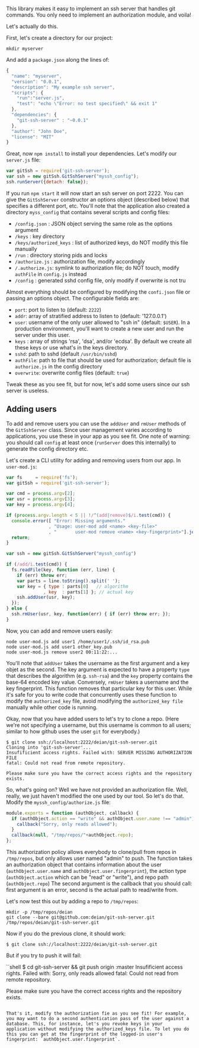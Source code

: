This library makes it easy to implement an ssh server that handles git commands. You only need to implement an authorization module, and voila!

Let's actually do this.

First, let's create a directory for our project:

```shell
mkdir myserver
```

And add a `package.json` along the lines of:

```javascript
{
  "name": "myserver",
  "version": "0.0.1",
  "description": "My example ssh server",
  "scripts": {
    "run":"server.js",
    "test": "echo \"Error: no test specified\" && exit 1"
  },
  "dependencies": {
    "git-ssh-server" : "~0.0.1"
  },
  "author": "John Doe",
  "license": "MIT"
}
```

Great, now `npm install` to install your dependencies. Let's modify our `server.js` file:


```javascript
var gitSsh = require('git-ssh-server');
var ssh = new gitSsh.GitSshServer("myssh_config");
ssh.runServer({detach: false});
```

If you run `npm start` it will now start an ssh server on port 2222.  You can give the `GitSshServer` constructor an options object (described below) that specifies a different port, etc. You'll note that the application also created a directory `myss_config` that contains several scripts and config files:

* `/config.json` : JSON object serving the same role as the options argument
* `/keys` : key directory
* `/keys/authorized_keys` : list of authorized keys, do NOT modify this file manually
* `/run` : directory storing pids and locks
* `/authorize.js` : authorization file, modify accordingly
* `/.authorize.js`: symlink to authorization file; do NOT touch, modify `authFile` in `config.js` instead
* `/config` : generated sshd config file, only modify if overwrite is not tru 

Almost everything should be configured by modifying the `confi.json`
file or passing an options object. The configurable fields are:

* `port`: port to listen to (default: `2222`)
* `addr`: array of stratified address to listen to  (default: '127.0.0.1')
* `user`: username of the only user allowed to "ssh in" (default: `$USER`). In a production environment, you'll want to create a new user and run the server under this user.
* `keys` : array of strings 'rsa', 'dsa', and/or 'ecdsa'. By default we create all these keys or use what's in the keys directory.
* `sshd`: path to sshd (default `/usr/bin/sshd`)
* `authFile`: path to file that should be used for authorization; default file is `authorize.js` in the config directory
* `overwrite`: overwrite config files (default: `true`)

Tweak these as you see fit, but for now, let's add some users since our ssh server is useless.

## Adding users

To add and remove users you can use the `addUser` and `rmUser` methods of the `GitSshServer` class.
Since user management varies according to applications, you use these in your app as you see fit. One note of warning: you should call `config` at least once (`runServer` does this internally) to generate the config directory etc.

Let's create a CLI utility for adding and removing users from our app. In `user-mod.js`:

```javascript
var fs     = require('fs');
var gitSsh = require('git-ssh-server');

var cmd = process.argv[2];
var usr = process.argv[3];
var key = process.argv[4];

if (process.argv.length < 5 || !/^(add|remove)$/i.test(cmd)) {
  console.error([ "Error: Missing arguments."
                , "Usage: user-mod add <name> <key-file>"
                , "       user-mod remove <name> <key-fingerprint>"].join('\n'));
  return;
}

var ssh = new gitSsh.GitSshServer("myssh_config")

if (/add/i.test(cmd)) {
  fs.readFile(key, function (err, line) {
    if (err) throw err;
    var parts = line.toString().split(' ');
    var key = { type : parts[0]   // algorithm
              , key  : parts[1] }; // actual key
    ssh.addUser(usr, key);
  });
} else {
  ssh.rmUser(usr, key, function(err) { if (err) throw err; });
}
```

Now, you can add and remove users easily:

```shell
node user-mod.js add user1 /home/user1/.ssh/id_rsa.pub
node user-mod.js add user1 other_key.pub
node user-mod.js remove user2 00:11:22:...
```

You'll note that `addUser` takes the username as the first argument and a key objet as the second. The key argument is expected to have a property `type` that describes the algorithm (e.g. `ssh-rsa`) and the `key` property contains the base-64 encoded key value.  Conversely, `rmUser` takes a username and the key fingerprint. This function removes that particular key for this user. While it's safe for you to write code that concurrently uses these function to modify the `authorized_key` file, avoid modifying the `authorized_key file` manually while other code is running.

Okay, now that you have added users to let's try to clone a repo. (Here we're not specifying a username, but this username is common to all users; similar to how github uses the user `git` for everybody.)

```shell
$ git clone ssh://localhost:2222/deian/git-ssh-server.git
Cloning into 'git-ssh-server'...
Insufificient access rights. Failed with: SERVER MISSING AUTHORIZATION FILE
fatal: Could not read from remote repository.

Please make sure you have the correct access rights and the repository exists.
```

So, what's going on? Well we have not provided an authorization file.  Well, really, we just haven't modified the one used by our tool. So let's do that. Modify the `myssh_config/authorize.js` file:

```javascript
module.exports = function (authObject, callback) {
  if (authObject.action == "write" && authObject.user.name !== "admin") {
    callback("Sorry, only reads allowed");
  }
  callback(null, "/tmp/repos/"+authObject.repo);
};
```
This authorization policy allows everybody to clone/pull from repos in `/tmp/repos`, but only allows user named "admin" to push. The function takes an authorization object that contains information about the user (`authObject.user.name` and `authObject.user.fingerprint`), the action type (`authObject.action` which can be "read" or "write"), and repo path (`authObject.repo`) The second argument is the callback that you should call: first argument is an error, second is the actual path to read/write from.

Let's now test this out by adding a repo to `/tmp/repos`:

```shell
mkdir -p /tmp/repos/deian
git clone --bare git@github.com:deian/git-ssh-server.git /tmp/repos/deian/git-ssh-server.git
```

Now if you do the previous clone, it should work:

```shell
$ git clone ssh://localhost:2222/deian/git-ssh-server.git
```

But if you try to push it will fail:

``shell
$ cd git-ssh-server && git push origin :master
Insufificient access rights. Failed with: Sorry, only reads allowed
fatal: Could not read from remote repository.

Please make sure you have the correct access rights and the repository exists.
```

That's it, modify the authorization fie as you see fit! For example, you may want to do a second authentication pass of the user against a database. This, for instance, let's you revoke keys in your application without modifying the authorized_keys file. To let you do this you can get at the fingerprint of the logged-in user's fingerprint: `authObject.user.fingerprint`.

